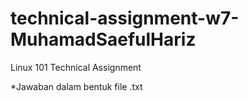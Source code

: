 # technical-assignment-w7-MuhamadSaefulHariz
Linux 101 Technical Assignment

*Jawaban dalam bentuk file .txt
